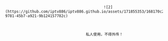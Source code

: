
                                                ![2](https://github.com/iptv886/iptv886.github.io/assets/171855353/168170c2-9781-45b7-a921-9b124157782c)



                                        私人使用，不得外传！
